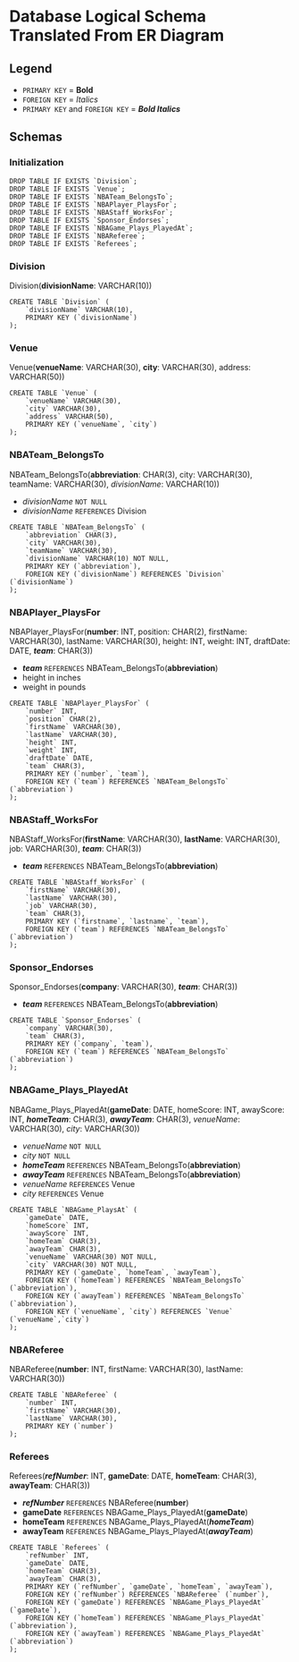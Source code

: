 # Database Logical Schema Translated From ER Diagram

## Legend

- `PRIMARY KEY` = **Bold**
- `FOREIGN KEY` = *Italics*
- `PRIMARY KEY` and `FOREIGN KEY` = ***Bold Italics***

## Schemas

### Initialization

```mysql
DROP TABLE IF EXISTS `Division`;
DROP TABLE IF EXISTS `Venue`;
DROP TABLE IF EXISTS `NBATeam_BelongsTo`;
DROP TABLE IF EXISTS `NBAPlayer_PlaysFor`;
DROP TABLE IF EXISTS `NBAStaff_WorksFor`;
DROP TABLE IF EXISTS `Sponsor_Endorses`;
DROP TABLE IF EXISTS `NBAGame_Plays_PlayedAt`;
DROP TABLE IF EXISTS `NBAReferee`;
DROP TABLE IF EXISTS `Referees`;
```

### Division

Division(**divisionName**: VARCHAR(10))

```mysql
CREATE TABLE `Division` (
    `divisionName` VARCHAR(10),
    PRIMARY KEY (`divisionName`)
);
```

### Venue

Venue(**venueName**: VARCHAR(30), **city**: VARCHAR(30), address: VARCHAR(50))

```mysql
CREATE TABLE `Venue` (
    `venueName` VARCHAR(30),
    `city` VARCHAR(30),
    `address` VARCHAR(50),
    PRIMARY KEY (`venueName`, `city`)
);
```

### NBATeam_BelongsTo

NBATeam_BelongsTo(**abbreviation**: CHAR(3), city: VARCHAR(30), teamName: VARCHAR(30), *divisionName*: VARCHAR(10))

- *divisionName* `NOT NULL`
- *divisionName* `REFERENCES` Division

```mysql
CREATE TABLE `NBATeam_BelongsTo` (
    `abbreviation` CHAR(3),
    `city` VARCHAR(30),
    `teamName` VARCHAR(30),
    `divisionName` VARCHAR(10) NOT NULL,
    PRIMARY KEY (`abbreviation`),
    FOREIGN KEY (`divisionName`) REFERENCES `Division` (`divisionName`)
);
```

### NBAPlayer_PlaysFor

NBAPlayer_PlaysFor(**number**: INT, position: CHAR(2), firstName: VARCHAR(30), lastName: VARCHAR(30), height: INT, weight: INT, draftDate: DATE, ***team***: CHAR(3))

- ***team*** `REFERENCES` NBATeam_BelongsTo(**abbreviation**)
- height in inches
- weight in pounds

```mysql
CREATE TABLE `NBAPlayer_PlaysFor` (
    `number` INT,
    `position` CHAR(2),
    `firstName` VARCHAR(30),
    `lastName` VARCHAR(30),
    `height` INT,
    `weight` INT,
    `draftDate` DATE,
    `team` CHAR(3),
    PRIMARY KEY (`number`, `team`),
    FOREIGN KEY (`team`) REFERENCES `NBATeam_BelongsTo` (`abbreviation`)
);
```

### NBAStaff_WorksFor

NBAStaff_WorksFor(**firstName**: VARCHAR(30), **lastName**: VARCHAR(30), job: VARCHAR(30), ***team***: CHAR(3))

- ***team*** `REFERENCES` NBATeam_BelongsTo(**abbreviation**)

```mysql
CREATE TABLE `NBAStaff_WorksFor` (
    `firstName` VARCHAR(30),
    `lastName` VARCHAR(30),
    `job` VARCHAR(30),
    `team` CHAR(3),
    PRIMARY KEY (`firstname`, `lastname`, `team`),
    FOREIGN KEY (`team`) REFERENCES `NBATeam_BelongsTo` (`abbreviation`)
);
```

### Sponsor_Endorses

Sponsor_Endorses(**company**: VARCHAR(30), ***team***: CHAR(3))

- ***team*** `REFERENCES` NBATeam_BelongsTo(**abbreviation**)

```mysql
CREATE TABLE `Sponsor_Endorses` (
    `company` VARCHAR(30),
    `team` CHAR(3),
    PRIMARY KEY (`company`, `team`),
    FOREIGN KEY (`team`) REFERENCES `NBATeam_BelongsTo` (`abbreviation`)
);
```

### NBAGame_Plays_PlayedAt

NBAGame_Plays_PlayedAt(**gameDate**: DATE, homeScore: INT, awayScore: INT, ***homeTeam***: CHAR(3), ***awayTeam***: CHAR(3), *venueName*: VARCHAR(30), *city*: VARCHAR(30))

- *venueName* `NOT NULL`
- *city* `NOT NULL`
- ***homeTeam*** `REFERENCES` NBATeam_BelongsTo(**abbreviation**)
- ***awayTeam*** `REFERENCES` NBATeam_BelongsTo(**abbreviation**)
- *venueName* `REFERENCES` Venue
- *city* `REFERENCES` Venue

```mysql
CREATE TABLE `NBAGame_PlaysAt` (
    `gameDate` DATE,
    `homeScore` INT,
    `awayScore` INT,
    `homeTeam` CHAR(3),
    `awayTeam` CHAR(3),
    `venueName` VARCHAR(30) NOT NULL,
    `city` VARCHAR(30) NOT NULL,
    PRIMARY KEY (`gameDate`, `homeTeam`, `awayTeam`),
    FOREIGN KEY (`homeTeam`) REFERENCES `NBATeam_BelongsTo` (`abbreviation`),
    FOREIGN KEY (`awayTeam`) REFERENCES `NBATeam_BelongsTo` (`abbreviation`),
    FOREIGN KEY (`venueName`, `city`) REFERENCES `Venue` (`venueName`,`city`)
);
```

### NBAReferee

NBAReferee(**number**: INT, firstName: VARCHAR(30), lastName: VARCHAR(30))

```mysql
CREATE TABLE `NBAReferee` (
    `number` INT,
    `firstName` VARCHAR(30),
    `lastName` VARCHAR(30),
    PRIMARY KEY (`number`)
);
```

### Referees

Referees(***refNumber***: INT, **gameDate**: DATE, **homeTeam**: CHAR(3), **awayTeam**: CHAR(3))

- ***refNumber*** `REFERENCES` NBAReferee(**number**)
- **gameDate** `REFERENCES` NBAGame_Plays_PlayedAt(**gameDate**)
- **homeTeam** `REFERENCES` NBAGame_Plays_PlayedAt(***homeTeam***)
- **awayTeam** `REFERENCES` NBAGame_Plays_PlayedAt(***awayTeam***)

```mysql
CREATE TABLE `Referees` (
    `refNumber` INT,
    `gameDate` DATE,
    `homeTeam` CHAR(3),
    `awayTeam` CHAR(3),
    PRIMARY KEY (`refNumber`, `gameDate`, `homeTeam`, `awayTeam`),
    FOREIGN KEY (`refNumber`) REFERENCES `NBAReferee` (`number`),
    FOREIGN KEY (`gameDate`) REFERENCES `NBAGame_Plays_PlayedAt` (`gameDate`),
    FOREIGN KEY (`homeTeam`) REFERENCES `NBAGame_Plays_PlayedAt` (`abbreviation`),
    FOREIGN KEY (`awayTeam`) REFERENCES `NBAGame_Plays_PlayedAt` (`abbreviation`)
);
```
